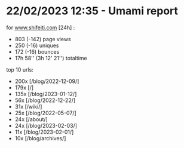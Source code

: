 # 22/02/2023 12:35 - Umami report
for www.shifeiti.com [24h] :

 - 803 (-142) page views
 - 250 (-16) uniques
 - 172 (-16) bounces
 - 17h 58'' (3h 12' 21'') totaltime


top 10 urls:
 - 200x [/blog/2022-12-09/]
 - 179x [/]
 - 135x [/blog/2023-01-12/]
 - 56x [/blog/2022-12-22/]
 - 31x [/wiki/]
 - 25x [/blog/2022-05-07/]
 - 24x [/about/]
 - 24x [/blog/2023-02-03/]
 - 11x [/blog/2023-02-01/]
 - 10x [/blog/archives/]


